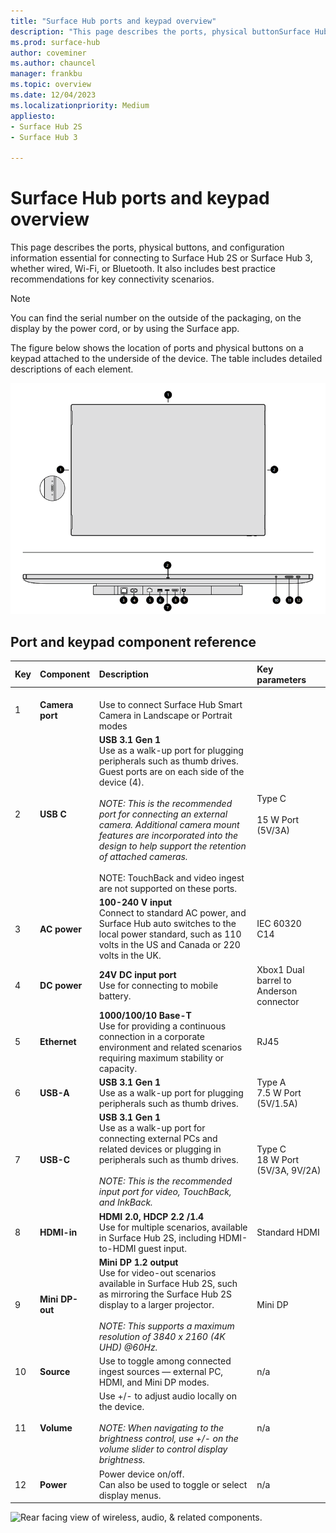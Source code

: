 ```yaml
---
title: "Surface Hub ports and keypad overview"
description: "This page describes the ports, physical buttonSurface Hub Pens, and configuration information essential for connecting to Surface Hub 2S or Surface Hub 3."
ms.prod: surface-hub
author: coveminer
ms.author: chauncel
manager: frankbu
ms.topic: overview
ms.date: 12/04/2023
ms.localizationpriority: Medium
appliesto:
- Surface Hub 2S
- Surface Hub 3

---
```

# Surface Hub ports and keypad overview

This page describes the ports, physical buttons, and configuration information essential for connecting to Surface Hub 2S or Surface Hub 3, whether wired, Wi-Fi, or Bluetooth. It also includes best practice recommendations for key connectivity scenarios.

> [!NOTE]
> You can find the serial number on the outside of the packaging, on the display by the power cord, or by using the Surface app.

The figure below shows the location of ports and physical buttons on a keypad attached to the underside of the device. The table includes detailed descriptions of each element.

 ![Front facing and underside view of I/O connections and physical buttons.](images/hub3-schematic.png)

## Port and keypad component reference

|**Key**|**Component**|**Description**|**Key parameters**|
|:--- |:--------- |:----------- |:-------------- |
| 1 | **Camera port** | <br> Use to connect Surface Hub Smart Camera in Landscape or Portrait modes      |
| 2 | **USB C** | **USB 3.1 Gen 1** <br> Use as a walk-up port for plugging peripherals such as thumb drives. Guest ports are on each side of the device (4).<br> <br> *NOTE: This is the recommended port for connecting an external camera. Additional camera mount features are incorporated into the design to help support the retention of attached cameras.*<br> <br> NOTE: TouchBack and video ingest are not supported on these ports. | Type C <br> <br> 15 W Port (5V/3A)       |
| 3 | **AC power** | **100-240 V input** <br> Connect to standard AC power, and Surface Hub auto switches to the local power standard, such as 110 volts in the US and Canada or 220 volts in the UK. | IEC 60320 C14 |
| 4 | **DC power** | **24V DC input port** <br> Use for connecting to mobile battery. | Xbox1 Dual barrel to Anderson connector |
| 5 | **Ethernet** | **1000/100/10 Base-T** <br> Use for providing a continuous connection in a corporate environment and related scenarios requiring maximum stability or capacity. | RJ45 |
| 6 | **USB-A** | **USB 3.1 Gen 1** <br> Use as a walk-up port for plugging peripherals such as thumb drives. | Type A<br>7.5 W Port (5V/1.5A) |
| 7 | **USB-C** | **USB 3.1 Gen 1** <br> Use as a walk-up port for connecting external PCs and related devices or plugging in peripherals such as thumb drives.<br> <br> *NOTE: This is the recommended input port for video, TouchBack, and InkBack.* | Type C <br> 18 W Port (5V/3A, 9V/2A) |
| 8 | **HDMI-in** | **HDMI 2.0, HDCP 2.2 /1.4** <br> Use for multiple scenarios, available in Surface Hub 2S, including HDMI-to-HDMI guest input. | Standard HDMI |
| 9 | **Mini DP-out** | **Mini DP 1.2 output** <br> Use for video-out scenarios available in Surface Hub 2S, such as mirroring the Surface Hub 2S display to a larger projector.<br> <br> *NOTE: This supports a maximum resolution of 3840 x 2160 (4K UHD) @60Hz.* | Mini DP |
| 10 | **Source**  | Use to toggle among connected ingest sources — external PC, HDMI, and Mini DP modes. | n/a |
| 11 | **Volume** | Use +/- to adjust audio locally on the device. <br> <br> *NOTE: When navigating to the brightness control, use +/- on the volume slider to control display brightness.* | n/a |
| 12 | **Power** | Power device on/off. <br> Can also be used to toggle or select display menus. | n/a |

 ![Rear facing view of wireless, audio, & related components.](images/hub2s-rear.png)
